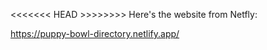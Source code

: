 <<<<<<< HEAD >>>>>>>>
Here's the website from Netfly: 

https://puppy-bowl-directory.netlify.app/  

